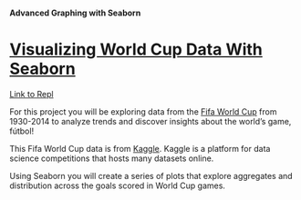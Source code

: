 #### Advanced Graphing with Seaborn
# [Visualizing World Cup Data With Seaborn](https://www.codecademy.com/paths/visualize-data-with-python/tracks/advanced-graphing-in-python/modules/seaborn-dvp/projects/world-cup-viz)

[Link to Repl](https://repl.it/@lendoo73/VisualizingWorldCupDataWithSeaborn#README.md)

For this project you will be exploring data from the [Fifa World Cup](https://en.wikipedia.org/wiki/FIFA_World_Cup) from 1930-2014 to analyze trends and discover insights about the world’s game, fútbol!

This Fifa World Cup data is from [Kaggle](https://www.kaggle.com/abecklas/fifa-world-cup). Kaggle is a platform for data science competitions that hosts many datasets online.

Using Seaborn you will create a series of plots that explore aggregates and distribution across the goals scored in World Cup games.
